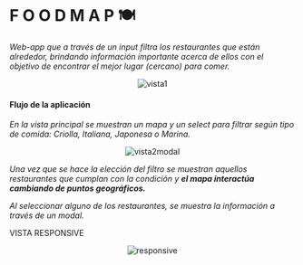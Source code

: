 #  F O O D M A P 🍽

*Web-app que a través de un input filtra los restaurantes que están alrededor, brindando información importante acerca de ellos con el objetivo de encontrar el mejor lugar (cercano) para comer.*

<p align = "center"><img src="https://github.com/AilimMoscoso/lim-2018-01-foodmap/img/vista1.png" alt="vista1" border="0"></p>

#### Flujo de la aplicación

*En la vista principal se muestran un mapa y un select para filtrar según tipo de comida: Criolla, Italiana, Japonesa o Marina.*

<p align = "center"><img src="https://github.com/AilimMoscoso/lim-2018-01-foodmap/img/vista2modal.png" alt="vista2modal" border="0"></p>

*Una vez que se hace la elección del filtro se muestran aquellos restaurantes que cumplan con la condición y* ***el mapa interactúa cambiando de puntos geográficos.***

*Al seleccionar alguno de los restaurantes, se muestra la información a través de un modal.*

VISTA RESPONSIVE

<p align = "center"><img src="https://github.com/AilimMoscoso/lim-2018-01-foodmap/img/responsive.png" alt="responsive" border="0"></p>




